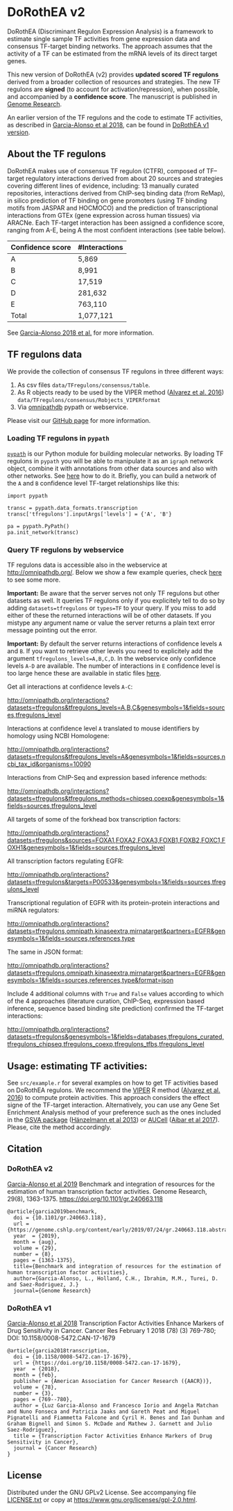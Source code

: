 # DoRothEA v2


DoRothEA (Discriminant Regulon Expression Analysis) is a framework to estimate single sample TF activities from gene expression data and consensus TF-target binding networks. The approach assumes that the activity of a TF can be estimated from the mRNA levels of its direct target genes.  

This new version of DoRothEA (v2) provides **updated scored TF regulons** derived from a broader collection of resources and strategies. The new TF regulons are **signed** (to account for activation/repression), when possible, and accompanied by a **confidence score**. The manuscript is published in [Genome Research](https://genome.cshlp.org/content/early/2019/07/24/gr.240663.118.abstract). 

An earlier version of the TF regulons and the code to estimate TF activities, as described in [Garcia-Alonso et al 2018](http://cancerres.aacrjournals.org/content/early/2017/12/09/0008-5472.CAN-17-1679), can be found in [DoRothEA v1 version](https://github.com/saezlab/DoRothEA/releases/tag/version1).


## About the TF regulons

DoRothEA makes use of consensus TF regulon (CTFR), composed of TF–target regulatory interactions derived from about 20 sources and strategies covering different lines of evidence, including: 13 manually curated repositories, interactions derived from ChIP-seq binding data (from ReMap), in silico prediction of TF binding on gene promoters (using TF binding motifs from JASPAR and HOCMOCO) and the prediction of transcriptional interactions from GTEx (gene expression across human tissues) via ARACNe. 
Each TF-target interaction has been assigned a confidence score, ranging from A-E, being A the most confident interactions (see table below).

| Confidence score  | #Interactions |
| ----------------- | ----- | 
| A                 |  5,869         |
| B                 |  8,991         |
| C                 |  17,519         | 
| D                 |  281,632        |
| E                 |  763,110       |
| Total             |  1,077,121       |

See [Garcia-Alonso 2018 et al.](https://www.biorxiv.org/content/early/2018/06/03/337915) for more information.

## TF regulons data

We provide the collection of consensus TF regulons in three different ways:
1. As csv files ``data/TFregulons/consensus/table``.
2. As R objects ready to be used by the VIPER method ([Alvarez et al. 2016](https://www.nature.com/articles/ng.3593)) ``data/TFregulons/consensus/Robjects_VIPERformat``
3. Via [omnipathdb](https://www.nature.com/articles/nmeth.4077?proof=trueIn) pypath or webservice.

Please visit our [GitHub page](https://saezlab.github.io/DoRothEA/) for more information. 

### Loading TF regulons in ``pypath``

[``pypath``](https://github.com/saezlab/pypath) is our Python module for building molecular networks.
By loading TF regulons in ``pypath`` you will be able to manipulate it as an ``igraph`` network object,
combine it with annotations from other data sources and also with other networks.
See [here](https://github.com/saezlab/pypath/blob/master/tfregulons_tutorial.md) how to do it.
Briefly, you can build a network of the `A` and `B` confidence level TF-target relationships like this:

```
import pypath

transc = pypath.data_formats.transcription
transc['tfregulons'].inputArgs['levels'] = {'A', 'B'}

pa = pypath.PyPath()
pa.init_network(transc)
```

### Query TF regulons by webservice

TF regulons data is accessible also in the webservice at http://omnipathdb.org/.
Below we show a few example queries, check
[here](https://github.com/saezlab/pypath/blob/master/README.rst) to see some more.

**Important:** Be aware that the server serves not only TF regulons but other datasets as well.
It queries TF regulons only if you explicitely tell to do so by adding ``datasets=tfregulons``
or ``types=TF`` to your query. If you miss to add either of these the returned interactions
will be of other datasets. If you mistype any argument name or value the server returns a
plain text error message pointing out the error.

**Important:** By default the server returns interactions of confidence levels `A` and `B`. If
you want to retrieve other levels you need to explicitely add the argument
``tfregulons_levels=A,B,C,D``. In the webservice only confidence levels `A-D` are available.
The number of interactions in `E` confidence level is too large hence these are available in
static files [here](http://saezlab.org/tfregulons/).

Get all interactions at confidence levels `A-C`:

http://omnipathdb.org/interactions?datasets=tfregulons&tfregulons_levels=A,B,C&genesymbols=1&fields=sources,tfregulons_level

Interactions at confidence level `A` translated to mouse identifiers by homology using NCBI Homologene:

http://omnipathdb.org/interactions?datasets=tfregulons&tfregulons_levels=A&genesymbols=1&fields=sources,ncbi_tax_id&organisms=10090

Interactions from ChIP-Seq and expression based inference methods:

http://omnipathdb.org/interactions?datasets=tfregulons&tfregulons_methods=chipseq,coexp&genesymbols=1&fields=sources,tfregulons_level

All targets of some of the forkhead box transcription factors:

http://omnipathdb.org/interactions?datasets=tfregulons&sources=FOXA1,FOXA2,FOXA3,FOXB1,FOXB2,FOXC1,FOXH1&genesymbols=1&fields=sources,tfregulons_level

All transcription factors regulating EGFR:

http://omnipathdb.org/interactions?datasets=tfregulons&targets=P00533&genesymbols=1&fields=sources,tfregulons_level

Transcriptional regulation of EGFR with its protein-protein interactions and miRNA regulators:

http://omnipathdb.org/interactions?datasets=tfregulons,omnipath,kinaseextra,mirnatarget&partners=EGFR&genesymbols=1&fields=sources,references,type

The same in JSON format:

http://omnipathdb.org/interactions?datasets=tfregulons,omnipath,kinaseextra,mirnatarget&partners=EGFR&genesymbols=1&fields=sources,references,type&format=json

Include 4 additional columns with ``True`` and ``False`` values according to which of the
4 approaches (literature curation, ChIP-Seq, expression based inference, sequence based
binding site prediction) confirmed the TF-target interactions:

http://omnipathdb.org/interactions?datasets=tfregulons&genesymbols=1&fields=databases,tfregulons_curated,tfregulons_chipseq,tfregulons_coexp,tfregulons_tfbs,tfregulons_level


## Usage: estimating TF activities:

See ``src/example.r`` for several examples on how to get TF activities based on DoRothEA regulons. We recommend the [VIPER](https://www.bioconductor.org/packages/release/bioc/html/viper.html) R method ([Alvarez et al. 2016](https://www.nature.com/articles/ng.3593)) to compute protein activities. This approach considers the effect signe of the TF-target interaction. Alternatively, you can use any Gene Set Enrichment Analysis method of your preference such as the ones included in the [GSVA package](https://www.bioconductor.org/packages/release/bioc/html/GSVA.html) ([Hänzelmann et al 2013](https://bmcbioinformatics.biomedcentral.com/articles/10.1186/1471-2105-14-7)) or [AUCell](https://bioconductor.org/packages/release/bioc/html/AUCell.html) ([Aibar et al 2017](https://www.nature.com/articles/nmeth.4463)). Please, cite the method accordingly.


## Citation

### DoRothEA v2
[Garcia-Alonso et al 2019](https://genome.cshlp.org/content/early/2019/07/24/gr.240663.118.abstract)
Benchmark and integration of resources for the estimation of human transcription factor activities.
Genome Research, 29(8), 1363-1375. https://doi.org/10.1101/gr.240663.118

```
@article{garcia2019benchmark,
  doi = {10.1101/gr.240663.118},
  url = {https://genome.cshlp.org/content/early/2019/07/24/gr.240663.118.abstract},
  year  = {2019},
  month = {aug},
  volume = {29},
  number = {8},
  pages = {1363-1375},
  title={Benchmark and integration of resources for the estimation of human transcription factor activities},
  author={Garcia-Alonso, L., Holland, C.H., Ibrahim, M.M., Turei, D. and Saez-Rodriguez, J.}
  journal={Genome Research}
```

### DoRothEA v1
[Garcia-Alonso et al 2018](https://www.ncbi.nlm.nih.gov/pubmed/29229604)
Transcription Factor Activities Enhance Markers of Drug Sensitivity in Cancer.
Cancer Res February 1 2018 (78) (3) 769-780; 
DOI: 10.1158/0008-5472.CAN-17-1679


```
@article{garcia2018transcription,
  doi = {10.1158/0008-5472.can-17-1679},
  url = {https://doi.org/10.1158/0008-5472.can-17-1679},
  year  = {2018},
  month = {feb},
  publisher = {American Association for Cancer Research ({AACR})},
  volume = {78},
  number = {3},
  pages = {769--780},
  author = {Luz Garcia-Alonso and Francesco Iorio and Angela Matchan and Nuno Fonseca and Patricia Jaaks and Gareth Peat and Miguel Pignatelli and Fiammetta Falcone and Cyril H. Benes and Ian Dunham and Graham Bignell and Simon S. McDade and Mathew J. Garnett and Julio Saez-Rodriguez},
  title = {Transcription Factor Activities Enhance Markers of Drug Sensitivity in Cancer},
  journal = {Cancer Research}
}
```


## License

Distributed under the GNU GPLv2 License. See accompanying file [LICENSE.txt](https://github.com/saezlab/DoRothEA/blob/master/LICENSE.txt) or copy at https://www.gnu.org/licenses/gpl-2.0.html.
